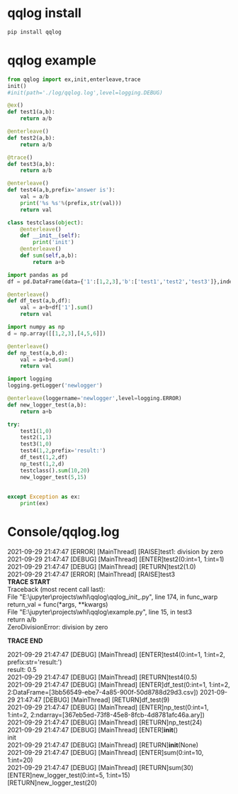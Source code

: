 
# qqlog install
```python
pip install qqlog
```

# qqlog example

```python
from qqlog import ex,init,enterleave,trace
init()
#init(path='./log/qqlog.log',level=logging.DEBUG)

@ex()
def test1(a,b):
    return a/b

@enterleave()
def test2(a,b):
    return a/b    

@trace()
def test3(a,b):
    return a/b

@enterleave()
def test4(a,b,prefix='answer is'):
    val = a/b
    print('%s %s'%(prefix,str(val)))
    return val

class testclass(object):
    @enterleave()
    def __init__(self):
        print('init')
    @enterleave()
    def sum(self,a,b):
        return a+b

import pandas as pd
df = pd.DataFrame(data={'1':[1,2,3],'b':['test1','test2','test3']},index=range(3))

@enterleave()
def df_test(a,b,df):
    val = a+b+df['1'].sum()    
    return val

import numpy as np
d = np.array([[1,2,3],[4,5,6]])

@enterleave()
def np_test(a,b,d):
    val = a+b+d.sum()    
    return val

import logging
logging.getLogger('newlogger')

@enterleave(loggername='newlogger',level=logging.ERROR)
def new_logger_test(a,b):
    return a+b

try:
    test1(1,0)
    test2(1,1)
    test3(1,0)
    test4(1,2,prefix='result:')
    df_test(1,2,df)
    np_test(1,2,d)
    testclass().sum(10,20)
    new_logger_test(5,15)
    
    
except Exception as ex:
    print(ex)

```
# Console/qqlog.log
2021-09-29 21:47:47 [ERROR] [MainThread] [RAISE]test1: division by zero                                                           
2021-09-29 21:47:47 [DEBUG] [MainThread] [ENTER]test2(0:int=1, 1:int=1)                                                           
2021-09-29 21:47:47 [DEBUG] [MainThread] [RETURN]test2(1.0)                                                                       
2021-09-29 21:47:47 [ERROR] [MainThread] [RAISE]test3                                                                             
****************************************TRACE START****************************************                                       
Traceback (most recent call last):                                                                                                
  File "E:\jupyter\projects\whl\qqlog\qqlog\__init__.py", line 174, in func_warp                                                  
    return_val = func(*args, **kwargs)                                                                                            
  File "E:\jupyter\projects\whl\qqlog\example.py", line 15, in test3                                                              
    return a/b                                                                                                                    
ZeroDivisionError: division by zero                                                                                               
                                                                                                                                  
****************************************TRACE END****************************************                                         
                                                                                                                                  
2021-09-29 21:47:47 [DEBUG] [MainThread] [ENTER]test4(0:int=1, 1:int=2, prefix:str='result:')                                     
result: 0.5                                                                                                                       
2021-09-29 21:47:47 [DEBUG] [MainThread] [RETURN]test4(0.5)                                                                       
2021-09-29 21:47:47 [DEBUG] [MainThread] [ENTER]df_test(0:int=1, 1:int=2, 2:DataFrame=[3bb56549-ebe7-4a85-900f-50d8788d29d3.csv]) 
2021-09-29 21:47:47 [DEBUG] [MainThread] [RETURN]df_test(9)                                                                       
2021-09-29 21:47:47 [DEBUG] [MainThread] [ENTER]np_test(0:int=1, 1:int=2, 2:ndarray=[367eb5ed-73f8-45e8-8fcb-4d8781afc46a.ary])   
2021-09-29 21:47:47 [DEBUG] [MainThread] [RETURN]np_test(24)                                                                      
2021-09-29 21:47:47 [DEBUG] [MainThread] [ENTER]__init__()                                                                        
init                                                                                                                              
2021-09-29 21:47:47 [DEBUG] [MainThread] [RETURN]__init__(None)                                                                   
2021-09-29 21:47:47 [DEBUG] [MainThread] [ENTER]sum(0:int=10, 1:int=20)                                                           
2021-09-29 21:47:47 [DEBUG] [MainThread] [RETURN]sum(30)                                                                          
[ENTER]new_logger_test(0:int=5, 1:int=15)                                                                                         
[RETURN]new_logger_test(20)                                                                                                       
```

